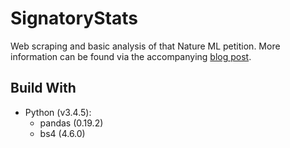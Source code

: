 # SignatoryStats
Web scraping and basic analysis of that Nature ML petition. More information can be found via the accompanying [blog post](http://mattravenhall.github.io/2018/06/10/Dissecting-ML-Signatures.html).

## Build With
- Python (v3.4.5):
    - pandas (0.19.2)
    - bs4 (4.6.0)
